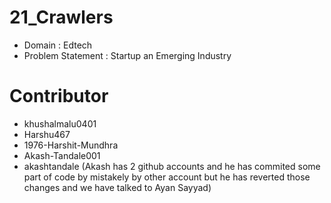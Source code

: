 # 21_Crawlers

- Domain : Edtech
- Problem Statement : Startup an Emerging Industry

# Contributor
- khushalmalu0401
- Harshu467
- 1976-Harshit-Mundhra
- Akash-Tandale001
- akashtandale (Akash has 2 github accounts and he has commited some part of code by mistakely by other account but he has reverted those changes and we have talked to Ayan Sayyad)
